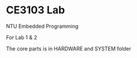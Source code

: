 # CE3103 Lab
NTU Embedded Programming


For Lab 1 & 2

The core parts is in HARDWARE and SYSTEM folder
